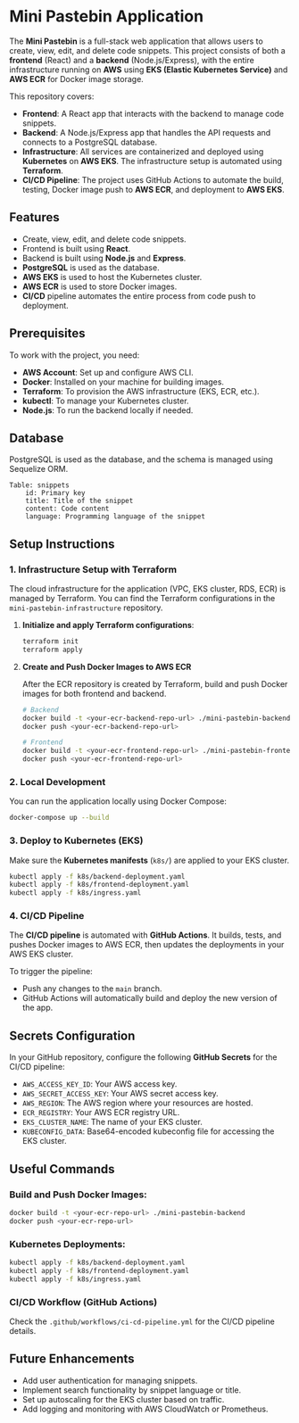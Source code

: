 
# Mini Pastebin Application

The **Mini Pastebin** is a full-stack web application that allows users to create, view, edit, and delete code snippets. This project consists of both a **frontend** (React) and a **backend** (Node.js/Express), with the entire infrastructure running on **AWS** using **EKS (Elastic Kubernetes Service)** and **AWS ECR** for Docker image storage.

This repository covers:
- **Frontend**: A React app that interacts with the backend to manage code snippets.
- **Backend**: A Node.js/Express app that handles the API requests and connects to a PostgreSQL database.
- **Infrastructure**: All services are containerized and deployed using **Kubernetes** on **AWS EKS**. The infrastructure setup is automated using **Terraform**.
- **CI/CD Pipeline**: The project uses GitHub Actions to automate the build, testing, Docker image push to **AWS ECR**, and deployment to **AWS EKS**.

## Features

- Create, view, edit, and delete code snippets.
- Frontend is built using **React**.
- Backend is built using **Node.js** and **Express**.
- **PostgreSQL** is used as the database.
- **AWS EKS** is used to host the Kubernetes cluster.
- **AWS ECR** is used to store Docker images.
- **CI/CD** pipeline automates the entire process from code push to deployment.


## Prerequisites

To work with the project, you need:

- **AWS Account**: Set up and configure AWS CLI.
- **Docker**: Installed on your machine for building images.
- **Terraform**: To provision the AWS infrastructure (EKS, ECR, etc.).
- **kubectl**: To manage your Kubernetes cluster.
- **Node.js**: To run the backend locally if needed.

## Database

PostgreSQL is used as the database, and the schema is managed using Sequelize ORM.

    Table: snippets
        id: Primary key
        title: Title of the snippet
        content: Code content
        language: Programming language of the snippet


## Setup Instructions

### 1. Infrastructure Setup with Terraform

The cloud infrastructure for the application (VPC, EKS cluster, RDS, ECR) is managed by Terraform. You can find the Terraform configurations in the `mini-pastebin-infrastructure` repository.

1. **Initialize and apply Terraform configurations**:

   ```bash
   terraform init
   terraform apply
   ```

2. **Create and Push Docker Images to AWS ECR**

   After the ECR repository is created by Terraform, build and push Docker images for both frontend and backend.

   ```bash
   # Backend
   docker build -t <your-ecr-backend-repo-url> ./mini-pastebin-backend
   docker push <your-ecr-backend-repo-url>

   # Frontend
   docker build -t <your-ecr-frontend-repo-url> ./mini-pastebin-frontend
   docker push <your-ecr-frontend-repo-url>
   ```

### 2. Local Development

You can run the application locally using Docker Compose:

```bash
docker-compose up --build
```

### 3. Deploy to Kubernetes (EKS)

Make sure the **Kubernetes manifests** (`k8s/`) are applied to your EKS cluster.

```bash
kubectl apply -f k8s/backend-deployment.yaml
kubectl apply -f k8s/frontend-deployment.yaml
kubectl apply -f k8s/ingress.yaml
```

### 4. CI/CD Pipeline

The **CI/CD pipeline** is automated with **GitHub Actions**. It builds, tests, and pushes Docker images to AWS ECR, then updates the deployments in your AWS EKS cluster.

To trigger the pipeline:
- Push any changes to the `main` branch.
- GitHub Actions will automatically build and deploy the new version of the app.

## Secrets Configuration

In your GitHub repository, configure the following **GitHub Secrets** for the CI/CD pipeline:

- `AWS_ACCESS_KEY_ID`: Your AWS access key.
- `AWS_SECRET_ACCESS_KEY`: Your AWS secret access key.
- `AWS_REGION`: The AWS region where your resources are hosted.
- `ECR_REGISTRY`: Your AWS ECR registry URL.
- `EKS_CLUSTER_NAME`: The name of your EKS cluster.
- `KUBECONFIG_DATA`: Base64-encoded kubeconfig file for accessing the EKS cluster.

## Useful Commands

### Build and Push Docker Images:

```bash
docker build -t <your-ecr-repo-url> ./mini-pastebin-backend
docker push <your-ecr-repo-url>
```

### Kubernetes Deployments:

```bash
kubectl apply -f k8s/backend-deployment.yaml
kubectl apply -f k8s/frontend-deployment.yaml
kubectl apply -f k8s/ingress.yaml
```

### CI/CD Workflow (GitHub Actions)

Check the `.github/workflows/ci-cd-pipeline.yml` for the CI/CD pipeline details.

## Future Enhancements

- Add user authentication for managing snippets.
- Implement search functionality by snippet language or title.
- Set up autoscaling for the EKS cluster based on traffic.
- Add logging and monitoring with AWS CloudWatch or Prometheus.
